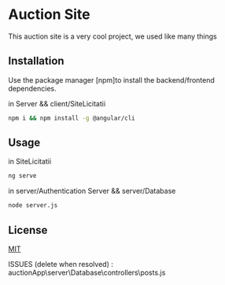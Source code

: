 # Auction Site

This auction site is a very cool project, we used like many things

## Installation

Use the package manager [npm]to install the backend/frontend dependencies.

in Server && client/SiteLicitatii
```bash
npm i && npm install -g @angular/cli
```

## Usage

in SiteLicitatii
```bash 
ng serve
```

in server/Authentication Server &&
server/Database
```bash 
node server.js
```

## License
[MIT](https://choosealicense.com/licenses/mit/)

ISSUES (delete when resolved) :
auctionApp\server\Database\controllers\posts.js 
